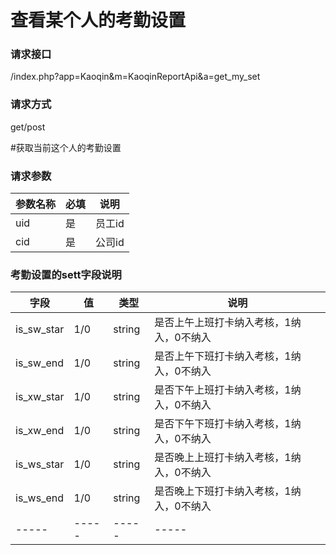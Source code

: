 # 查看某个人的考勤设置
### **请求接口**
/index.php?app=Kaoqin&m=KaoqinReportApi&a=get_my_set

### **请求方式**
get/post

#获取当前这个人的考勤设置
### **请求参数**

| 参数名称  |必填|     说明      |
|------|-----|------|
| uid | 是 |   员工id   |
| cid     | 是 |   公司id   |


### **考勤设置的sett字段说明**
|字段       |值             |类型    |说明           |
| --------- |--------      |--------|--------       |
|is_sw_star     |1/0 |string |是否上午上班打卡纳入考核，1纳入，0不纳入   |
|is_sw_end     |1/0 |string |是否上午下班打卡纳入考核，1纳入，0不纳入   |
|is_xw_star     |1/0 |string |是否下午上班打卡纳入考核，1纳入，0不纳入   |
|is_xw_end     |1/0 |string |是否下午下班打卡纳入考核，1纳入，0不纳入    |
|is_ws_star     |1/0 |string |是否晚上上班打卡纳入考核，1纳入，0不纳入     |
|is_ws_end     |1/0 |string |是否晚上下班打卡纳入考核，1纳入，0不纳入     |
|-----      |-----         |-----  |-----     

